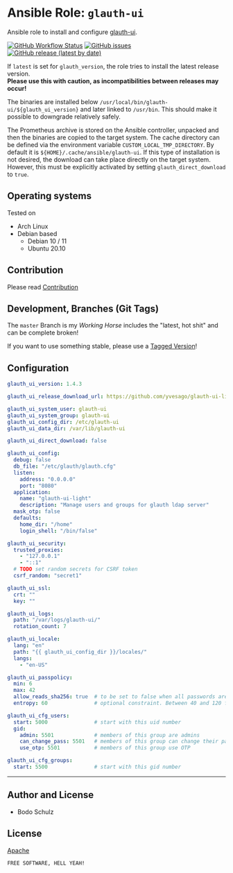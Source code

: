 
# Ansible Role:  `glauth-ui` 

Ansible role to install and configure [glauth-ui](https://github.com/yvesago/glauth-ui-light).

[![GitHub Workflow Status](https://img.shields.io/github/workflow/status/bodsch/ansible-glauth-ui/CI)][ci]
[![GitHub issues](https://img.shields.io/github/issues/bodsch/ansible-glauth-ui/glauth-ui)][issues]
[![GitHub release (latest by date)](https://img.shields.io/github/v/release/bodsch/ansible-glauth-ui/glauth-ui)][releases]

[ci]: https://github.com/bodsch/ansible-glauth-ui/actions
[issues]: https://github.com/bodsch/ansible-glauth-ui/issues?q=is%3Aopen+is%3Aissue
[releases]: https://github.com/bodsch/ansible-glauth-ui/releases


If `latest` is set for `glauth_version`, the role tries to install the latest release version.  
**Please use this with caution, as incompatibilities between releases may occur!**

The binaries are installed below `/usr/local/bin/glauth-ui/${glauth_ui_version}` and later linked to `/usr/bin`. 
This should make it possible to downgrade relatively safely.

The Prometheus archive is stored on the Ansible controller, unpacked and then the binaries are copied to the target system.
The cache directory can be defined via the environment variable `CUSTOM_LOCAL_TMP_DIRECTORY`. 
By default it is `${HOME}/.cache/ansible/glauth-ui`.
If this type of installation is not desired, the download can take place directly on the target system. 
However, this must be explicitly activated by setting `glauth_direct_download` to `true`.


## Operating systems

Tested on

* Arch Linux
* Debian based
    - Debian 10 / 11
    - Ubuntu 20.10


## Contribution

Please read [Contribution](CONTRIBUTING.md)

## Development,  Branches (Git Tags)

The `master` Branch is my *Working Horse* includes the "latest, hot shit" and can be complete broken!

If you want to use something stable, please use a [Tagged Version](https://github.com/bodsch/ansible-glauth-ui/tags)!

## Configuration

```yaml
glauth_ui_version: 1.4.3

glauth_ui_release_download_url: https://github.com/yvesago/glauth-ui-light/releases

glauth_ui_system_user: glauth-ui
glauth_ui_system_group: glauth-ui
glauth_ui_config_dir: /etc/glauth-ui
glauth_ui_data_dir: /var/lib/glauth-ui

glauth_ui_direct_download: false

glauth_ui_config:
  debug: false
  db_file: "/etc/glauth/glauth.cfg"
  listen:
    address: "0.0.0.0"
    port: "8080"
  application:
    name: "glauth-ui-light"
    description: "Manage users and groups for glauth ldap server"
  mask_otp: false
  defaults:
    home_dir: "/home"
    login_shell: "/bin/false"

glauth_ui_security:
  trusted_proxies:
    - "127.0.0.1"
    - "::1"
  # TODO set random secrets for CSRF token
  csrf_random: "secret1"

glauth_ui_ssl:
  crt: ""
  key: ""

glauth_ui_logs:
  path: "/var/logs/glauth-ui/"
  rotation_count: 7

glauth_ui_locale:
  lang: "en"
  path: "{{ glauth_ui_config_dir }}/locales/"
  langs:
    - "en-US"

glauth_ui_passpolicy:
  min: 6
  max: 42
  allow_reads_sha256: true  # to be set to false when all passwords are bcrypt
  entropy: 60               # optional constraint. Between 40 and 120 for very high strength password

glauth_ui_cfg_users:
  start: 5000               # start with this uid number
  gid:
    admin: 5501             # members of this group are admins
    can_change_pass: 5501   # members of this group can change their password
    use_otp: 5501           # members of this group use OTP

glauth_ui_cfg_groups:
  start: 5500               # start with this gid number
```

---

## Author and License

- Bodo Schulz

## License

[Apache](LICENSE)

`FREE SOFTWARE, HELL YEAH!`
